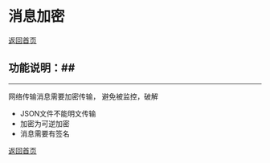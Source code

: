 # 消息加密  #

[返回首页](./index.md)

## 功能说明：##

------------------------------------------------------------------

网络传输消息需要加密传输， 避免被监控，破解

  - JSON文件不能明文传输
  - 加密为可逆加密
  - 消息需要有签名

[返回首页](./index.md)


